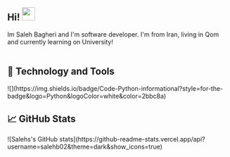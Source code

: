 <h2>Hi! <img src="https://raw.githubusercontent.com/MartinHeinz/MartinHeinz/master/wave.gif" width="30px"></h2>
Im Saleh Bagheri and I'm software developer. I'm from Iran, living in Qom and currently learning on University! 
<br><br>
<h2>🔧 Technology and Tools</h2>
![](https://img.shields.io/badge/Code-Python-informational?style=for-the-badge&logo=Python&logoColor=white&color=2bbc8a)
<h2>📈 GitHub Stats</h2>
![Salehs's GitHub stats](https://github-readme-stats.vercel.app/api?username=salehb02&theme=dark&show_icons=true)

